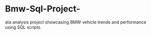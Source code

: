 # Bmw-Sql-Project-
ata analysis project showcasing BMW vehicle trends and performance using SQL scripts.
